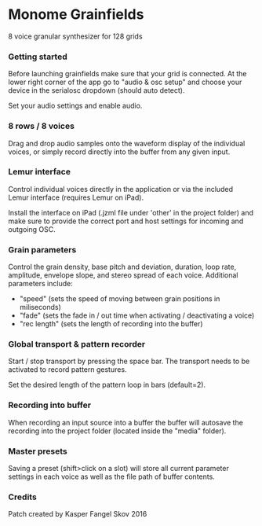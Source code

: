 # Monome Grainfields
8 voice granular synthesizer for 128 grids

### Getting started

Before launching grainfields make sure that your grid is connected. At the lower right corner of the app go to "audio & osc setup" and choose your device in the serialosc dropdown (should auto detect).

Set your audio settings and enable audio. 

### 8 rows / 8 voices

Drag and drop audio samples onto the waveform display of the individual voices, or simply record directly into the buffer from any given input.

### Lemur interface 

Control individual voices directly in the application or via the included Lemur interface (requires Lemur on iPad). 

Install the interface on iPad (.jzml file under 'other' in the project folder) and make sure to provide the correct port and host settings for incoming and outgoing OSC.

### Grain parameters

Control the grain density, base pitch and deviation, duration, loop rate, amplitude, envelope slope, and stereo spread of each voice. Additional parameters include:

- "speed" (sets the speed of moving between grain positions in miliseconds)
- "fade" (sets the fade in / out time when activating / deactivating a voice)
- "rec length" (sets the length of recording into the buffer)

### Global transport & pattern recorder

Start / stop transport by pressing the space bar. The transport needs to be activated to record pattern gestures. 

Set the desired length of the pattern loop in bars (default=2). 

### Recording into buffer

When recording an input source into a buffer the buffer will autosave the recording into the project folder (located inside the "media" folder).

### Master presets

Saving a preset (shift>click on a slot) will store all current parameter settings in each voice as well as the file path of buffer contents.

### Credits
Patch created by Kasper Fangel Skov 2016
